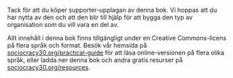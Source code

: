 
Tack för att du köper supporter-upplagan av denna bok. Vi hoppas att du har nytta av den och att den blir till hjälp för att bygga den typ av organisation som du vill vara en del av.

Allt innehåll i denna bok finns tillgängligt under en Creative Commons-licens på flera språk och format. Besök vår hemsida på [sociocracy30.org/practical-guide](https://sociocracy30.org/practical-guide) för att läsa online-versionen på flera olika språk, eller ladda ner denna bok och andra gratis resurser på [sociocracy30.org/resources](https://sociocracy30.org/resources).